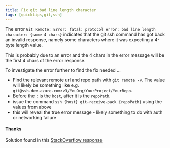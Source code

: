 ```yaml
---
title: Fix git bad line length character
tags: [quicktips,git,ssh]
---
```

The error `Git Remote: Error: fatal: protocol error: bad line length character: {some 4 chars}` indicates that the git ssh command has got back an invalid response, namely some characters where it was expecting a 4-byte length value.

This is probably due to an error and the 4 chars in the error message will be the first 4 chars of the error response.

To investigate the error further to find the fix needed ...
<!--more-->

* Find the relevant remote url and repo path with `git remote -v`.  The value will likely be something like e.g. `git@ssh.dev.azure.com:v3/YouOrg/YourProject/YourRepo`.
* Before the `:` is the `host`, after it is the `repoPath`.
* issue the command `ssh {host} git-receive-pack {repoPath}` using the values from above
* this will reveal the true error message - likely something to do with auth or networking failure

#### Thanks

Solution found in this [StackOverflow response](https://stackoverflow.com/a/8175315)
